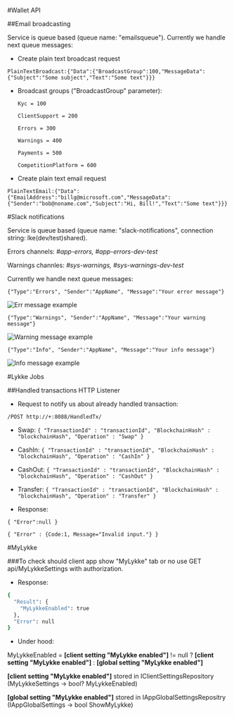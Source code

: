 #Wallet API

##Email broadcasting

Service is queue based (queue name: "emailsqueue"). Currently we handle next queue messages:

 - Create plain text broadcast request

  ```PlainTextBroadcast:{"Data":{"BroadcastGroup":100,"MessageData":{"Subject":"Some subject","Text":"Some text"}}}```

  - Broadcast groups ("BroadcastGroup" parameter):

    ```Kyc = 100```
    
       ```ClientSupport = 200```
       
       ```Errors = 300```
       
       ```Warnings = 400```
       
       ```Payments = 500```
       
       ```CompetitionPlatform = 600```

 - Create plain text email request

  ```PlainTextEmail:{"Data":{"EmailAddress":"billg@microsoft.com","MessageData":{"Sender":"bob@noname.com","Subject":"Hi, Bill!","Text":"Some text"}}}```

#Slack notifications

Service is queue based (queue name: "slack-notifications", connection string: lke(dev/test)shared).

Errors channels: *#app-errors, #app-errors-dev-test*

Warnings channles: *#sys-warnings, #sys-warnings-dev-test*

Currently we handle next queue messages:

  ```{"Type":"Errors", "Sender":"AppName", "Message":"Your error message"}```

![Err message example](https://lkefiles.blob.core.windows.net:443/images/etc/err.jpg)

  ```{"Type":"Warnings", "Sender":"AppName", "Message":"Your warning message"}```

![Warning message example](https://lkefiles.blob.core.windows.net:443/images/etc/warn.jpg)

  ```{"Type":"Info", "Sender":"AppName", "Message":"Your info message"}```

![Info message example](https://lkefiles.blob.core.windows.net:443/images/etc/info.png)


#Lykke Jobs

##Handled transactions HTTP Listener

 - Request to notify us about already handled transaction:

  ```/POST http://+:8088/HandledTx/```
  - Swap:
  ```{ "TransactionId" : "transactionId", "BlockchainHash" : "blockchainHash", "Operation" : "Swap" }```

  - CashIn:
  ```{ "TransactionId" : "transactionId", "BlockchainHash" : "blockchainHash", "Operation" : "CashIn" }```

  - CashOut:
  ```{ "TransactionId" : "transactionId", "BlockchainHash" : "blockchainHash", "Operation" : "CashOut" }```

  - Transfer:
  ```{ "TransactionId" : "transactionId", "BlockchainHash" : "blockchainHash", "Operation" : "Transfer" }```

 - Response:

  ```{ "Error":null }```

  ```{ "Error" : {Code:1, Message="Invalid input."} }```

#MyLykke

###To check should client app show "MyLykke" tab or no use GET api/MyLykkeSettings with authorization.

 - Response:
```sh
{
  "Result": {
    "MyLykkeEnabled": true
  },
  "Error": null
}
```

 - Under hood:
 
MyLykkeEnabled = **[client setting "MyLykke enabled"]** != null ? **[client setting "MyLykke enabled"]** : **[global setting "MyLykke enabled"]**
  
**[client setting "MyLykke enabled"]** stored in IClientSettingsRepository (MyLykkeSettings -> bool? MyLykkeEnabled)
  
**[global setting "MyLykke enabled"]** stored in IAppGlobalSettingsRepositry (IAppGlobalSettings -> bool ShowMyLykke)
